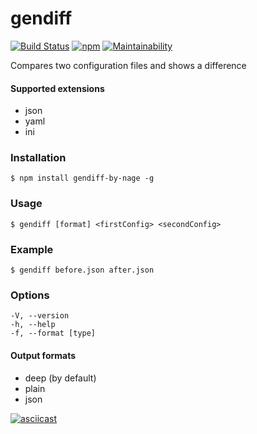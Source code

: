 # gendiff

[![Build Status](https://travis-ci.org/voronin-ivan/project-lvl2-s281.svg?branch=master)](https://travis-ci.org/voronin-ivan/project-lvl2-s281)
[![npm](https://img.shields.io/npm/v/gendiff-by-nage.svg)](https://www.npmjs.com/package/gendiff-by-nage)
[![Maintainability](https://api.codeclimate.com/v1/badges/6fb21027ead98f4f4eec/maintainability)](https://codeclimate.com/github/voronin-ivan/project-lvl2-s281/maintainability)

Compares two configuration files and shows a difference

#### Supported extensions
- json
- yaml
- ini

### Installation
    $ npm install gendiff-by-nage -g

### Usage
    $ gendiff [format] <firstConfig> <secondConfig>

### Example
    $ gendiff before.json after.json

### Options
```
-V, --version
-h, --help
-f, --format [type]
```

#### Output formats
- deep (by default)
- plain
- json

[![asciicast](https://asciinema.org/a/vZWWWujg0nMsB2yvg4OeT74eG.png)](https://asciinema.org/a/vZWWWujg0nMsB2yvg4OeT74eG)
